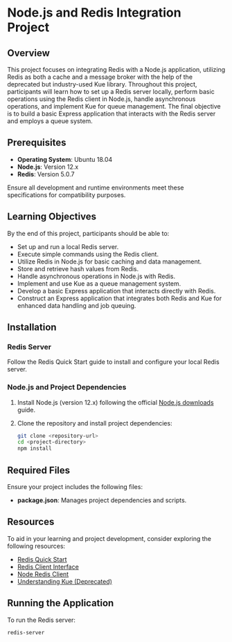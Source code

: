 # Node.js and Redis Integration Project

## Overview

This project focuses on integrating Redis with a Node.js application, utilizing Redis as both a cache and a message broker with the help of the deprecated but industry-used Kue library. Throughout this project, participants will learn how to set up a Redis server locally, perform basic operations using the Redis client in Node.js, handle asynchronous operations, and implement Kue for queue management. The final objective is to build a basic Express application that interacts with the Redis server and employs a queue system.

## Prerequisites

- **Operating System**: Ubuntu 18.04
- **Node.js**: Version 12.x
- **Redis**: Version 5.0.7

Ensure all development and runtime environments meet these specifications for compatibility purposes.

## Learning Objectives

By the end of this project, participants should be able to:

- Set up and run a local Redis server.
- Execute simple commands using the Redis client.
- Utilize Redis in Node.js for basic caching and data management.
- Store and retrieve hash values from Redis.
- Handle asynchronous operations in Node.js with Redis.
- Implement and use Kue as a queue management system.
- Develop a basic Express application that interacts directly with Redis.
- Construct an Express application that integrates both Redis and Kue for enhanced data handling and job queuing.

## Installation

### Redis Server

Follow the Redis Quick Start guide to install and configure your local Redis server.

### Node.js and Project Dependencies

1. Install Node.js (version 12.x) following the official [Node.js downloads](https://nodejs.org/en/download/) guide.
2. Clone the repository and install project dependencies:

   ```bash
   git clone <repository-url>
   cd <project-directory>
   npm install
   ```

## Required Files

Ensure your project includes the following files:

- **package.json**: Manages project dependencies and scripts.

## Resources

To aid in your learning and project development, consider exploring the following resources:

- [Redis Quick Start](https://redis.io/topics/quickstart)
- [Redis Client Interface](https://redis.io/topics/clients)
- [Node Redis Client](https://github.com/NodeRedis/node-redis)
- [Understanding Kue (Deprecated)](https://github.com/Automattic/kue)

## Running the Application

To run the Redis server:

```bash
redis-server
```

